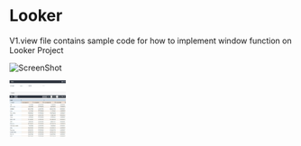 # Looker

V1.view file contains sample code for how to implement window function on Looker Project  



![ScreenShot](https://raw.github.com/{ozukun}/{Looker}/{master}/{Capture1.PNG})



<img src="https://github.com/ozukun/Looker/blob/master/Capture1.PNG" width="100" height="100"/>
